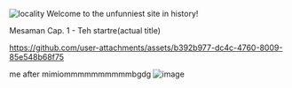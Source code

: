 ![locality](https://github.com/user-attachments/assets/9349dd4b-e647-4516-acd8-269c84930cab)
Welcome to the unfunniest site in history!


Mesaman Cap. 1 - Teh startre(actual title)


https://github.com/user-attachments/assets/b392b977-dc4c-4760-8009-85e548b68f75



me after mimiommmmmmmmmmbgdg
![image](https://github.com/user-attachments/assets/1697e17d-4d0e-4716-b492-9b39e33d24d1)
